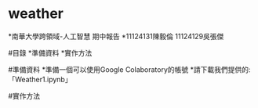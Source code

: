 # weather
*南華大學跨領域-人工智慧 期中報告
*11124131陳毅倫 11124129吳張傑

#目錄
*準備資料
*實作方法

#準備資料
*準備一個可以使用Google Colaboratory的帳號
*請下載我們提供的:「Weather1.ipynb」

#實作方法
